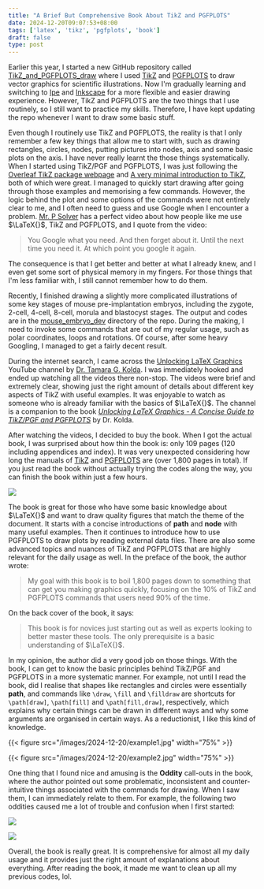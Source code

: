 ```yaml
---
title: "A Brief But Comprehensive Book About TikZ and PGFPLOTS"
date: 2024-12-20T09:07:53+08:00
tags: ['latex', 'tikz', 'pgfplots', 'book']
draft: false
type: post
---
```


Earlier this year, I started a new GitHub repository called [TikZ_and_PGFPLOTS_draw](https://github.com/dbrg77/TikZ_and_PGFPLOTS_draw) where I used [TikZ](https://tikz.dev/) and [PGFPLOTS](https://pgfplots.sourceforge.net) to draw vector graphics for scientific illustrations. Now I'm gradually learning and switching to [Ipe](https://ipe.otfried.org/) and [Inkscape](https://inkscape.org) for a more flexible and easier drawing experience. However, TikZ and PGFPLOTS are the two things that I use routinely, so I still want to practice my skills. Therefore, I have kept updating the repo whenever I want to draw some basic stuff.

Even though I routinely use TikZ and PGFPLOTS, the reality is that I only remember a few key things that allow me to start with, such as drawing rectangles, circles, nodes, putting pictures into nodes, axis and some basic plots on the axis. I have never really learnt the those things systematically. When I started using TikZ/PGF and PGFPLOTS, I was just following the [Overleaf TikZ package webpage](https://www.overleaf.com/learn/latex/TikZ_package) and [A very minimal introduction to TikZ](https://cremeronline.com/LaTeX/minimaltikz.pdf), both of which were great. I managed to quickly start drawing after going through those examples and memorising a few commands. However, the logic behind the plot and some options of the commands were not entirely clear to me, and I often need to guess and use Google when I encounter a problem. [Mr. P Solver](https://www.youtube.com/watch?v=4NHqeNJbXVw) has a perfect video about how people like me use $\LaTeX{}$, TikZ and PGFPLOTS, and I quote from the video:

> You Google what you need.
> And then forget about it.
> Until the next time you need it.
> At which point you google it again.

The consequence is that I get better and better at what I already knew, and I even get some sort of physical memory in my fingers. For those things that I'm less familiar with, I still cannot remember how to do them.

Recently, I finished drawing a slightly more complicated illustrations of some key stages of mouse pre-implantation embryos, including the zygote, 2-cell, 4-cell, 8-cell, morula and blastocyst stages. The output and codes are in the [mouse_embryo_dev](https://github.com/dbrg77/TikZ_and_PGFPLOTS_draw/tree/main/mouse_embryo_dev) directory of the repo. During the making, I need to invoke some commands that are out of my regular usage, such as polar coordinates, loops and rotations. Of course, after some heavy Googling, I managed to get a fairly decent result.

During the internet search, I came across the [Unlocking LaTeX Graphics](https://www.youtube.com/@UnlockingLaTeXGraphics) YouTube channel by [Dr. Tamara G. Kolda](https://www.mathsci.ai). I was immediately hooked and ended up watching all the videos there non-stop. The videos were brief and extremely clear, showing just the right amount of details about different key aspects of TikZ with useful examples. It was enjoyable to watch as someone who is already familiar with the basics of $\LaTeX{}$. The channel is a companion to the book [*Unlocking LaTeX Graphics - A Concise Guide to TikZ/PGF and PGFPLOTS*](https://latex-graphics.com) by Dr. Kolda.

After watching the videos, I decided to buy the book. When I got the actual book, I was surprised about how thin the book is: only 109 pages (120 including appendices and index). It was very unexpected considering how long the manuals of [TikZ](http://mirrors.ctan.org/graphics/pgf/base/doc/pgfmanual.pdf) and [PGFPLOTS](http://mirrors.ctan.org/graphics/pgf/contrib/pgfplots/doc/pgfplots.pdf) are (over 1,800 pages in total). If you just read the book without actually trying the codes along the way, you can finish the book within just a few hours.

![](/images/2024-12-20/book_thickness.jpg)

The book is great for those who have some basic knowledge about $\LaTeX{}$ and want to draw quality figures that match the theme of the document. It starts with a concise introductions of **path** and **node** with many useful examples. Then it continues to introduce how to use PGFPLOTS to draw plots by reading external data files. There are also some advanced topics and nuances of TikZ and PGFPLOTS that are highly relevant for the daily usage as well. In the preface of the book, the author wrote:

> My goal with this book is to boil 1,800 pages down to something that can get you making graphics quickly, focusing on the 10% of TikZ and PGFPLOTS commands that users need 90% of the time.

On the back cover of the book, it says:

> This book is for novices just starting out as well as experts looking to better master these tools. The only prerequisite is a basic understanding of $\LaTeX{}$.

In my opinion, the author did a very good job on those things. With the book, I can get to know the basic principles behind TikZ/PGF and PGFPLOTS in a more systematic manner. For example, not until I read the book, did I realise that shapes like rectangles and circles were essentially **path**, and commands like `\draw`, `\fill` and `\filldraw` are shortcuts for `\path[draw]`, `\path[fill]` and `\path[fill,draw]`, respectively, which explains why certain things can be drawn in different ways and why some arguments are organised in certain ways. As a reductionist, I like this kind of knowledge.

{{< figure src="/images/2024-12-20/example1.jpg" width="75%" >}}

{{< figure src="/images/2024-12-20/example2.jpg" width="75%" >}}

One thing that I found nice and amusing is the **Oddity** call-outs in the book, where the author pointed out some problematic, inconsistent and counter-intuitive things associated with the commands for drawing. When I saw them, I can immediately relate to them. For example, the following two oddities caused me a lot of trouble and confusion when I first started:

![](/images/2024-12-20/callout1.jpg)

![](/images/2024-12-20/callout2.jpg)

Overall, the book is really great. It is comprehensive for almost all my daily usage and it provides just the right amount of explanations about everything. After reading the book, it made me want to clean up all my previous codes, lol.

